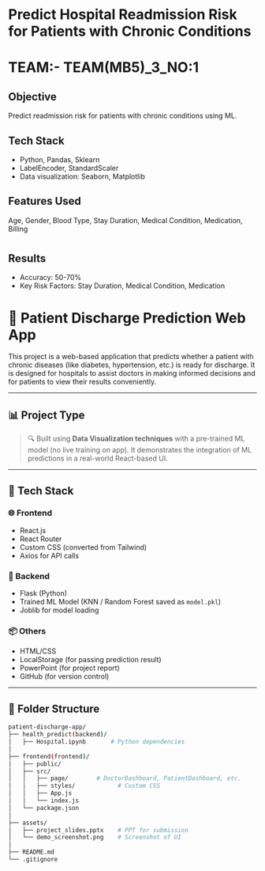 # Predict Hospital Readmission Risk for Patients with Chronic Conditions

# TEAM:- TEAM(MB5)_3_NO:1

## Objective
Predict readmission risk for patients with chronic conditions using ML.

## Tech Stack
- Python, Pandas, Sklearn
- LabelEncoder, StandardScaler
- Data visualization: Seaborn, Matplotlib

## Features Used
Age, Gender, Blood Type, Stay Duration, Medical Condition, Medication, Billing

#

## Results
- Accuracy: 50-70%
- Key Risk Factors: Stay Duration, Medical Condition, Medication




# 🏥 Patient Discharge Prediction Web App

This project is a web-based application that predicts whether a patient with chronic diseases (like diabetes, hypertension, etc.) is ready for discharge. It is designed for hospitals to assist doctors in making informed decisions and for patients to view their results conveniently.

---

## 📊 Project Type

> 🔍 Built using **Data Visualization techniques** with a pre-trained ML model (no live training on app). It demonstrates the integration of ML predictions in a real-world React-based UI.

---

## 🚀 Tech Stack

### 🌐 Frontend
- React.js
- React Router
- Custom CSS (converted from Tailwind)
- Axios for API calls

### 🧠 Backend
- Flask (Python)
- Trained ML Model (KNN / Random Forest saved as `model.pkl`)
- Joblib for model loading

### 📦 Others
- HTML/CSS
- LocalStorage (for passing prediction result)
- PowerPoint (for project report)
- GitHub (for version control)

---

## 📁 Folder Structure

```bash
patient-discharge-app/
├── health_predict(backend)/
│   ├── Hospital.ipynb       # Python dependencies
│
├── frontend(frontend)/
│   ├── public/
│   ├── src/
│   │   ├── page/        # DoctorDashboard, PatientDashboard, etc.
│   │   ├── styles/            # Custom CSS
│   │   ├── App.js
│   │   └── index.js
│   └── package.json
│
├── assets/
│   ├── project_slides.pptx    # PPT for submission
│   └── demo_screenshot.png    # Screenshot of UI
│
├── README.md
└── .gitignore
